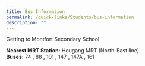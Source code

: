 ```yaml
---
title: Bus Information
permalink: /quick-links/Students/bus-information
description: ""
---
```


Getting to Montfort Secondary School

**Nearest MRT Station:** Hougang MRT (North-East line)    
**Buses:** 74 , 88 , 101 , 147 , 147A , 161